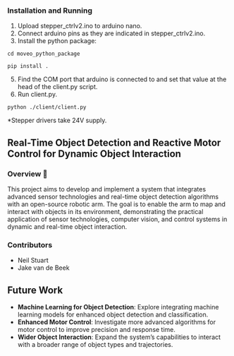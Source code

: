### Installation and Running
1. Upload stepper_ctrlv2.ino to arduino nano. 
2. Connect arduino pins as they are indicated in stepper_ctrlv2.ino.
3. Install the python package:

`cd moveo_python_package`

`pip install .`

5. Find the COM port that arduino is connected to and set that value at the head of the client.py script.
6. Run client.py.

`python ./client/client.py`

*Stepper drivers take 24V supply.

## Real-Time Object Detection and Reactive Motor Control for Dynamic Object Interaction 
### Overview 📌

This project aims to develop and implement a system that integrates advanced sensor technologies and real-time object detection algorithms with an open-source robotic arm. The goal is to enable the arm to map and interact with objects in its environment, demonstrating the practical application of sensor technologies, computer vision, and control systems in dynamic and real-time object interaction.



### Contributors 
- Neil Stuart
- Jake van de Beek


## Future Work

- **Machine Learning for Object Detection**: Explore integrating machine learning models for enhanced object detection and classification.
- **Enhanced Motor Control**: Investigate more advanced algorithms for motor control to improve precision and response time.
- **Wider Object Interaction**: Expand the system’s capabilities to interact with a broader range of object types and trajectories.
